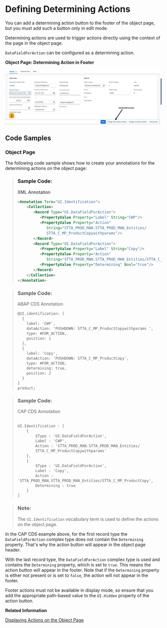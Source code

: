 <!-- loio1743323829e5474eb3829d2e9ab022ae -->

# Defining Determining Actions

You can add a determining action button to the footer of the object page, but you must add such a button only in edit mode.

Determining actions are used to trigger actions directly using the context of the page in the object page.

`DataFieldForAction` can be configured as a determining action.

  
  
**Object Page: Determining Action in Footer**

![](images/ObjectPage_DeterminingAction_5dc52f1.jpg "Object Page: Determining Action in Footer")



<a name="loio1743323829e5474eb3829d2e9ab022ae__section_tgj_nnh_qmb"/>

## Code Samples



### Object Page

The following code sample shows how to create your annotations for the determining actions on the object page:

> ### Sample Code:  
> XML Annotation
> 
> ```xml
> <Annotation Term="UI.Identification">
>     <Collection>
>        <Record Type="UI.DataFieldForAction">
>           <PropertyValue Property="Label" String="CWP"/>
>           <PropertyValue Property="Action"
>              String="STTA_PROD_MAN.STTA_PROD_MAN_Entities/
>              STTA_C_MP_ProductCopywithparams"/>
>        </Record>
>        <Record Type="UI.DataFieldForAction">
>           <PropertyValue Property="Label" String="Copy"/>
>           <PropertyValue Property="Action"
>              String="STTA_PROD_MAN.STTA_PROD_MAN_Entities/STTA_C_MP_ProductCopy"/>
>           <PropertyValue Property="Determining" Bool="true"/>
>        </Record>
>     </Collection>
> </Annotation>
> ```

> ### Sample Code:  
> ABAP CDS Annotation
> 
> ```
> @UI.identification: [
>   {
>     label: 'CWP',
>     dataAction: 'PUSHDOWN: STTA_C_MP_ProductCopywithparams ',
>     type: #FOR_ACTION,
>     position: 1
>   },
>   {
>     label: 'Copy',
>     dataAction: 'PUSHDOWN: STTA_C_MP_ProductCopy',
>     type: #FOR_ACTION,
>     determining: true,
>     position: 2
>   }
> ]
> product;
> ```

> ### Sample Code:  
> CAP CDS Annotation
> 
> ```
> 
> UI.Identification : [
>     {
>         $Type : 'UI.DataFieldForAction',
>         Label : 'CWP',
>         Action : 'STTA_PROD_MAN.STTA_PROD_MAN_Entities/
>         STTA_C_MP_ProductCopywithparams'
>     },
>     {
>         $Type : 'UI.DataFieldForAction',
>         Label : 'Copy',
>         Action : 'STTA_PROD_MAN.STTA_PROD_MAN_Entities/STTA_C_MP_ProductCopy',
>         Determining : true
>     }
> ]
> 
> ```

> ### Note:  
> The `UI.Identification` vocabulary term is used to define the actions on the object page.

In the CAP CDS example above, for the first record type the `DataFieldForAction` complex type does not contain the `Determining` property. That's why the action button will appear in the object page header.

With the last record type, the `DataFieldForAction` complex type is used and contains the `Determining` property, which is set to `true`. This means the action button will appear in the footer. Note that if the `Determining` property is either not present or is set to `false`, the action will not appear in the footer.

Footer actions must not be available in display mode, so ensure that you add the appropriate path-based value to the `UI.Hidden` property of the action button.

**Related Information**  


[Displaying Actions on the Object Page](displaying-actions-on-the-object-page-f65e8b1.md)

